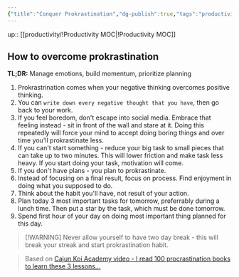 ```yaml
---
{"title":"Conquer Prokrastination","dg-publish":true,"tags":"productivity","language":"en","permalink":"/productivity/conquer-prokrastination/","dgPassFrontmatter":true}
---
```


up:: [[productivity/!Productivity MOC\|!Productivity MOC]]

## How to overcome prokrastination
**TL;DR:** Manage emotions, build momentum, prioritize planning

1. Prokrastrination comes when your negative thinking overcomes positive thinking.  
2. You can `write down every negative thought that you have`, then go back to your work.
3. If you feel boredom, don't escape into social media. Embrace that feeling instead - sit in front of the wall and stare at it. Doing this repeatedly will force your mind to accept doing boring things and over time you'll prokrastinate less.
4. If you can't start something - reduce your big task to small pieces that can take up to two minutes. This will lower friction and make task less heavy.  If you start doing your task, motivation will come.
5. If you don't have plans - you plan to prokrastinate.
6. Instead of focusing on a final result, focus on process. Find enjoyment in doing what you supposed to do.
7. Think about the habit you'll have, not result of your action.
8. Plan today 3 most important tasks for tomorrow, preferrably during a lunch time. Then put a star by the task, which must be done tomorrow.
9. Spend first hour of your day on doing most important thing planned for this day.

> [!WARNING] Never allow yourself to have two day break - this will break your streak and start prokrastination habit.  

>Based on [Cajun Koi Academy video - I read 100 procrastination books to learn these 3 lessons...](https://www.youtube.com/watch?v=znreLjAZXhE)
